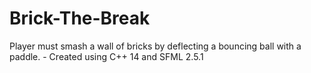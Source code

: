 # Brick-The-Break
Player must smash a wall of bricks by deflecting a bouncing ball with a paddle. - Created using C++ 14 and SFML 2.5.1
